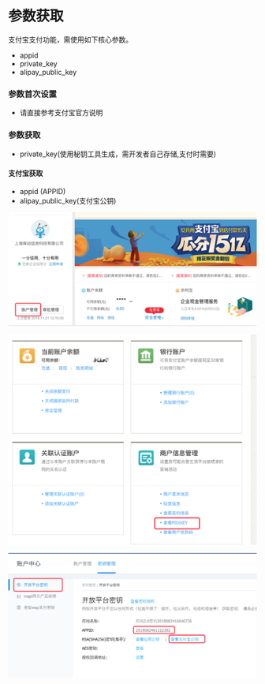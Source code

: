 # 参数获取
支付宝支付功能，需使用如下核心参数。
- appid
- private_key
- alipay_public_key


### 参数首次设置
- 请直接参考支付宝官方说明

### 参数获取
- private_key(使用秘钥工具生成，需开发者自己存储,支付时需要)

#### 支付宝获取
- appid (APPID)
- alipay_public_key(支付宝公钥)


![](../img/alipay1.png)

![](../img/alipay2.png)

![](../img/alipay3.png)

